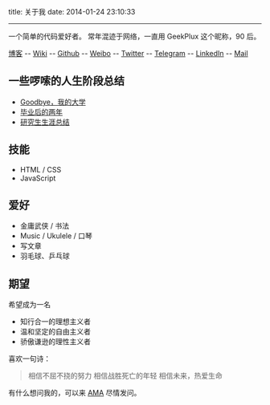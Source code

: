 title: 关于我
date: 2014-01-24 23:10:33

---

一个简单的代码爱好者。
常年混迹于网络，一直用 GeekPlux 这个昵称，90 后。

[博客](http://geekplux.com/) -- [Wiki](http://geekplux.com/wiki) -- [Github](https://github.com/geekplux) -- [Weibo](http://weibo.com/cloud285) -- [Twitter](https://twitter.com/GeekPlux) -- [Telegram](https://t.me/geekplux_lab) -- [LinkedIn](https://cn.linkedin.com/in/geekplux) -- <a href="mailto:geekplux@gmail.com">Mail</a>

## 一些啰嗦的人生阶段总结

- [Goodbye，我的大学](https://geekplux.com/2014/02/02/goodbye_my_university.html)
- [毕业后的两年](https://geekplux.com/2016/02/15/two-years-after-graduated.html)
- [研究生生涯总结](https://geekplux.com/2018/06/01/the-summary-of-graduate-career.html)

## 技能

- HTML / CSS
- JavaScript

## 爱好

- 金庸武侠 / 书法
- Music / Ukulele / 口琴
- 写文章
- 羽毛球、乒乓球

## 期望

希望成为一名

- 知行合一的理想主义者
- 温和坚定的自由主义者
- 骄傲谦逊的理性主义者

喜欢一句诗：

> 相信不屈不挠的努力
> 相信战胜死亡的年轻
> 相信未来，热爱生命

有什么想问我的，可以来 [AMA](https://github.com/geekplux/ama) 尽情发问。
